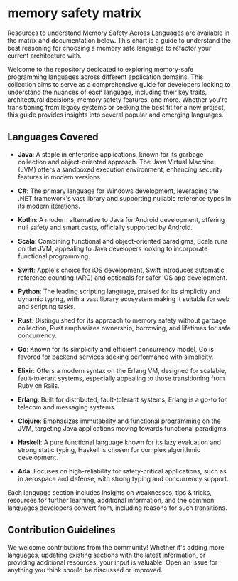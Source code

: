 # memory safety matrix 
Resources to understand Memory Safety Across Languages are available in the matrix and documentation below. This chart is a guide to understand the best reasoning for choosing a memory safe language to refactor your current architecture with. 

Welcome to the repository dedicated to exploring memory-safe programming languages across different application domains. This collection aims to serve as a comprehensive guide for developers looking to understand the nuances of each language, including their key traits, architectural decisions, memory safety features, and more. Whether you're transitioning from legacy systems or seeking the best fit for a new project, this guide provides insights into several popular and emerging languages.

## Languages Covered

- **Java**: A staple in enterprise applications, known for its garbage collection and object-oriented approach. The Java Virtual Machine (JVM) offers a sandboxed execution environment, enhancing security features in modern versions.

- **C#**: The primary language for Windows development, leveraging the .NET framework's vast library and supporting nullable reference types in its modern iterations.

- **Kotlin**: A modern alternative to Java for Android development, offering null safety and smart casts, officially supported by Android.

- **Scala**: Combining functional and object-oriented paradigms, Scala runs on the JVM, appealing to Java developers looking to incorporate functional programming.

- **Swift**: Apple's choice for iOS development, Swift introduces automatic reference counting (ARC) and optionals for safer iOS app development.

- **Python**: The leading scripting language, praised for its simplicity and dynamic typing, with a vast library ecosystem making it suitable for web and scripting tasks.

- **Rust**: Distinguished for its approach to memory safety without garbage collection, Rust emphasizes ownership, borrowing, and lifetimes for safe concurrency.

- **Go**: Known for its simplicity and efficient concurrency model, Go is favored for backend services seeking performance with simplicity.

- **Elixir**: Offers a modern syntax on the Erlang VM, designed for scalable, fault-tolerant systems, especially appealing to those transitioning from Ruby on Rails.

- **Erlang**: Built for distributed, fault-tolerant systems, Erlang is a go-to for telecom and messaging systems.

- **Clojure**: Emphasizes immutability and functional programming on the JVM, targeting Java applications moving towards functional paradigms.

- **Haskell**: A pure functional language known for its lazy evaluation and strong static typing, Haskell is chosen for complex algorithmic development.

- **Ada**: Focuses on high-reliability for safety-critical applications, such as in aerospace and defense, with strong typing and concurrency support.

Each language section includes insights on weaknesses, tips & tricks, resources for further learning, additional information, and the common languages developers convert from, including reasons for such transitions.

## Contribution Guidelines

We welcome contributions from the community! Whether it's adding more languages, updating existing sections with the latest information, or providing additional resources, your input is valuable. Open an issue for anything you think should be discussed or improved. 


